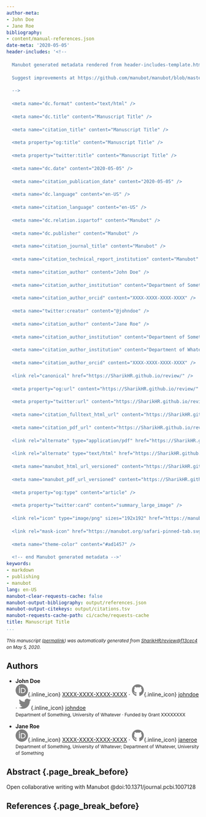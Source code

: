 ```yaml
---
author-meta:
- John Doe
- Jane Roe
bibliography:
- content/manual-references.json
date-meta: '2020-05-05'
header-includes: '<!--

  Manubot generated metadata rendered from header-includes-template.html.

  Suggest improvements at https://github.com/manubot/manubot/blob/master/manubot/process/header-includes-template.html

  -->

  <meta name="dc.format" content="text/html" />

  <meta name="dc.title" content="Manuscript Title" />

  <meta name="citation_title" content="Manuscript Title" />

  <meta property="og:title" content="Manuscript Title" />

  <meta property="twitter:title" content="Manuscript Title" />

  <meta name="dc.date" content="2020-05-05" />

  <meta name="citation_publication_date" content="2020-05-05" />

  <meta name="dc.language" content="en-US" />

  <meta name="citation_language" content="en-US" />

  <meta name="dc.relation.ispartof" content="Manubot" />

  <meta name="dc.publisher" content="Manubot" />

  <meta name="citation_journal_title" content="Manubot" />

  <meta name="citation_technical_report_institution" content="Manubot" />

  <meta name="citation_author" content="John Doe" />

  <meta name="citation_author_institution" content="Department of Something, University of Whatever" />

  <meta name="citation_author_orcid" content="XXXX-XXXX-XXXX-XXXX" />

  <meta name="twitter:creator" content="@johndoe" />

  <meta name="citation_author" content="Jane Roe" />

  <meta name="citation_author_institution" content="Department of Something, University of Whatever" />

  <meta name="citation_author_institution" content="Department of Whatever, University of Something" />

  <meta name="citation_author_orcid" content="XXXX-XXXX-XXXX-XXXX" />

  <link rel="canonical" href="https://SharikHR.github.io/review/" />

  <meta property="og:url" content="https://SharikHR.github.io/review/" />

  <meta property="twitter:url" content="https://SharikHR.github.io/review/" />

  <meta name="citation_fulltext_html_url" content="https://SharikHR.github.io/review/" />

  <meta name="citation_pdf_url" content="https://SharikHR.github.io/review/manuscript.pdf" />

  <link rel="alternate" type="application/pdf" href="https://SharikHR.github.io/review/manuscript.pdf" />

  <link rel="alternate" type="text/html" href="https://SharikHR.github.io/review/v/f13cec41a5d26c67515f31df03b2333a44d2e945/" />

  <meta name="manubot_html_url_versioned" content="https://SharikHR.github.io/review/v/f13cec41a5d26c67515f31df03b2333a44d2e945/" />

  <meta name="manubot_pdf_url_versioned" content="https://SharikHR.github.io/review/v/f13cec41a5d26c67515f31df03b2333a44d2e945/manuscript.pdf" />

  <meta property="og:type" content="article" />

  <meta property="twitter:card" content="summary_large_image" />

  <link rel="icon" type="image/png" sizes="192x192" href="https://manubot.org/favicon-192x192.png" />

  <link rel="mask-icon" href="https://manubot.org/safari-pinned-tab.svg" color="#ad1457" />

  <meta name="theme-color" content="#ad1457" />

  <!-- end Manubot generated metadata -->'
keywords:
- markdown
- publishing
- manubot
lang: en-US
manubot-clear-requests-cache: false
manubot-output-bibliography: output/references.json
manubot-output-citekeys: output/citations.tsv
manubot-requests-cache-path: ci/cache/requests-cache
title: Manuscript Title
...
```







<small><em>
This manuscript
([permalink](https://SharikHR.github.io/review/v/f13cec41a5d26c67515f31df03b2333a44d2e945/))
was automatically generated
from [SharikHR/review@f13cec4](https://github.com/SharikHR/review/tree/f13cec41a5d26c67515f31df03b2333a44d2e945)
on May 5, 2020.
</em></small>

## Authors



+ **John Doe**<br>
    ![ORCID icon](images/orcid.svg){.inline_icon}
    [XXXX-XXXX-XXXX-XXXX](https://orcid.org/XXXX-XXXX-XXXX-XXXX)
    · ![GitHub icon](images/github.svg){.inline_icon}
    [johndoe](https://github.com/johndoe)
    · ![Twitter icon](images/twitter.svg){.inline_icon}
    [johndoe](https://twitter.com/johndoe)<br>
  <small>
     Department of Something, University of Whatever
     · Funded by Grant XXXXXXXX
  </small>

+ **Jane Roe**<br>
    ![ORCID icon](images/orcid.svg){.inline_icon}
    [XXXX-XXXX-XXXX-XXXX](https://orcid.org/XXXX-XXXX-XXXX-XXXX)
    · ![GitHub icon](images/github.svg){.inline_icon}
    [janeroe](https://github.com/janeroe)<br>
  <small>
     Department of Something, University of Whatever; Department of Whatever, University of Something
  </small>



## Abstract {.page_break_before}

Open collaborative writing with Manubot @doi:10.1371/journal.pcbi.1007128


## References {.page_break_before}

<!-- Explicitly insert bibliography here -->
<div id="refs"></div>
